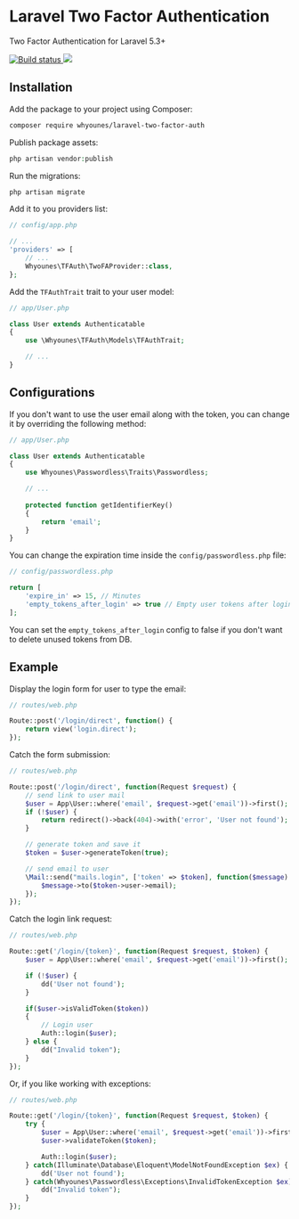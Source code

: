 # Laravel Two Factor Authentication

Two Factor Authentication for Laravel 5.3+

<p>
    <a href="https://travis-ci.org/Whyounes/laravel-two-factor-auth">
        <img src="https://travis-ci.org/Whyounes/laravel-two-factor-auth.svg?branch=master" alt="Build status" />
    </a>
    <a href="https://insight.sensiolabs.com/projects/c5adaac8-2a85-4e05-ac95-c635ff4c8a23">
        <img src="https://insight.sensiolabs.com/projects/c5adaac8-2a85-4e05-ac95-c635ff4c8a23/mini.png" />
    </a>
</p>

## Installation

Add the package to your project using Composer:

```bash
composer require whyounes/laravel-two-factor-auth
```

Publish package assets:

```php
php artisan vendor:publish
```

Run the migrations:

```php
php artisan migrate
```

Add it to you providers list:

```php
// config/app.php

// ...
'providers' => [
    // ...
    Whyounes\TFAuth\TwoFAProvider::class,
};
```

Add the `TFAuthTrait` trait to your user model:

```php
// app/User.php

class User extends Authenticatable
{
    use \Whyounes\TFAuth\Models\TFAuthTrait;

    // ...
}
```

## Configurations

If you don't want to use the user email along with the token, you can change it by overriding the following method:

```php
// app/User.php

class User extends Authenticatable
{
    use Whyounes\Passwordless\Traits\Passwordless;

    // ...
    
    protected function getIdentifierKey()
    {
        return 'email';
    }
}
```

You can change the expiration time inside the `config/passwordless.php` file:

```php
// config/passwordless.php

return [
    'expire_in' => 15, // Minutes
    'empty_tokens_after_login' => true // Empty user tokens after login
];
```

You can set the `empty_tokens_after_login` config to false if you don't want to delete unused tokens from DB.

## Example

Display the login form for user to type the email:

```php
// routes/web.php

Route::post('/login/direct', function() {
    return view('login.direct');
});
```

Catch the form submission:

```php
// routes/web.php

Route::post('/login/direct', function(Request $request) {
    // send link to user mail
    $user = App\User::where('email', $request->get('email'))->first();
    if (!$user) {
        return redirect()->back(404)->with('error', 'User not found');
    }

    // generate token and save it
    $token = $user->generateToken(true);

    // send email to user
    \Mail::send("mails.login", ['token' => $token], function($message) use($token) {
        $message->to($token->user->email);
    });
});
```

Catch the login link request:

```php
// routes/web.php

Route::get('/login/{token}', function(Request $request, $token) {
    $user = App\User::where('email', $request->get('email'))->first();

    if (!$user) {
        dd('User not found');
    }

    if($user->isValidToken($token))
    {
        // Login user
        Auth::login($user);
    } else {
        dd("Invalid token");
    }
});
```

Or, if you like working with exceptions:

```php
// routes/web.php

Route::get('/login/{token}', function(Request $request, $token) {
    try {
        $user = App\User::where('email', $request->get('email'))->firstOrFail();
        $user->validateToken($token);

        Auth::login($user);
    } catch(Illuminate\Database\Eloquent\ModelNotFoundException $ex) {
        dd('User not found');
    } catch(Whyounes\Passwordless\Exceptions\InvalidTokenException $ex) {
        dd("Invalid token");
    }
});
```
